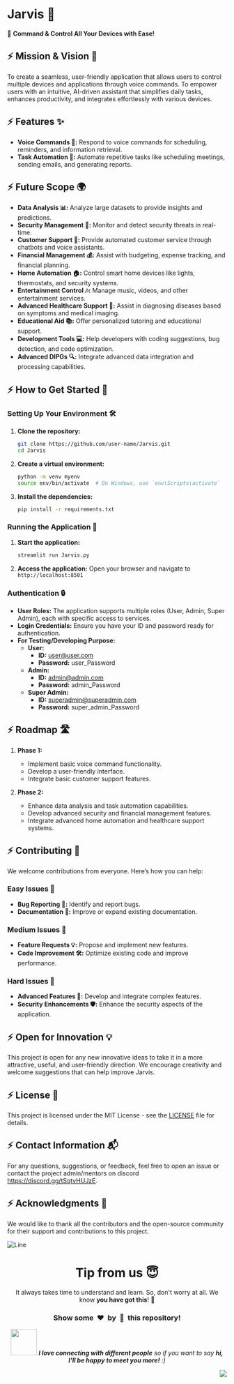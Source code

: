 # Jarvis 🤖

🚀 **Command & Control All Your Devices with Ease!**

## :zap: Mission & Vision 🌟

To create a seamless, user-friendly application that allows users to control multiple devices and applications through voice commands. To empower users with an intuitive, AI-driven assistant that simplifies daily tasks, enhances productivity, and integrates effortlessly with various devices.

## :zap: Features ✨

- **Voice Commands 🎤:** Respond to voice commands for scheduling, reminders, and information retrieval.
- **Task Automation 🤖:** Automate repetitive tasks like scheduling meetings, sending emails, and generating reports.

## :zap: Future Scope 🌍

- **Data Analysis 📊:** Analyze large datasets to provide insights and predictions.
- **Security Management 🔐:** Monitor and detect security threats in real-time.
- **Customer Support 🤝:** Provide automated customer service through chatbots and voice assistants.
- **Financial Management 💰:** Assist with budgeting, expense tracking, and financial planning.
- **Home Automation 🏠:** Control smart home devices like lights, thermostats, and security systems.
- **Entertainment Control 🎶:** Manage music, videos, and other entertainment services.
- **Advanced Healthcare Support 🏥:** Assist in diagnosing diseases based on symptoms and medical imaging.
- **Educational Aid 📚:** Offer personalized tutoring and educational support.
- **Development Tools 💻:** Help developers with coding suggestions, bug detection, and code optimization.
- **Advanced DIPGs 🔍:** Integrate advanced data integration and processing capabilities.

## :zap: How to Get Started 🚀

### Setting Up Your Environment 🛠️

1. **Clone the repository:**

   ```bash
   git clone https://github.com/user-name/Jarvis.git
   cd Jarvis
   ```

2. **Create a virtual environment:**

   ```bash
   python -m venv myenv
   source env/bin/activate  # On Windows, use `env\Scripts\activate`
   ```

3. **Install the dependencies:**
   ```bash
   pip install -r requirements.txt
   ```

### Running the Application 🎯

1. **Start the application:**

   ```bash
   streamlit run Jarvis.py
   ```

2. **Access the application:**
   Open your browser and navigate to `http://localhost:8501`

### Authentication 🔒

- **User Roles:** The application supports multiple roles (User, Admin, Super Admin), each with specific access to services.
- **Login Credentials:** Ensure you have your ID and password ready for authentication.
- **For Testing/Developing Purpose:**
  - **User:**
    - **ID:** user@user.com
    - **Password:** user_Password
  - **Admin:**
    - **ID:** admin@admin.com
    - **Password:** admin_Password
  - **Super Admin:**
    - **ID:** superadmin@superadmin.com
    - **Password:** super_admin_Password

## :zap: Roadmap 🛣️

1. **Phase 1:**

   - Implement basic voice command functionality.
   - Develop a user-friendly interface.
   - Integrate basic customer support features.

2. **Phase 2:**
   - Enhance data analysis and task automation capabilities.
   - Develop advanced security and financial management features.
   - Integrate advanced home automation and healthcare support systems.

## :zap: Contributing 🤝

We welcome contributions from everyone. Here’s how you can help:

### Easy Issues 🌱

- **Bug Reporting 🐛:** Identify and report bugs.
- **Documentation 📄:** Improve or expand existing documentation.

### Medium Issues 🌿

- **Feature Requests 💡:** Propose and implement new features.
- **Code Improvement 🛠️:** Optimize existing code and improve performance.

### Hard Issues 🌳

- **Advanced Features 🚀:** Develop and integrate complex features.
- **Security Enhancements 🛡️:** Enhance the security aspects of the application.

## :zap: Open for Innovation 💡

This project is open for any new innovative ideas to take it in a more attractive, useful, and user-friendly direction. We encourage creativity and welcome suggestions that can help improve Jarvis.

## :zap: License 📄

This project is licensed under the MIT License - see the [LICENSE](LICENSE) file for details.

## :zap: Contact Information 📬

For any questions, suggestions, or feedback, feel free to open an issue or contact the project admin/mentors on discord https://discord.gg/tSqtvHUJzE.

## :zap: Acknowledgments 🙏

We would like to thank all the contributors and the open-source community for their support and contributions to this project.

![Line](https://user-images.githubusercontent.com/85225156/171937799-8fc9e255-9889-4642-9c92-6df85fb86e82.gif)

<div align="center">
  <h1>Tip from us 😇</h1>
  <p>It always takes time to understand and learn. So, don't worry at all. We know <b>you have got this</b>! 💪</p>
  <h3>Show some &nbsp;❤️&nbsp; by &nbsp;🌟&nbsp; this repository!</h3>
  <img src="https://media.giphy.com/media/LnQjpWaON8nhr21vNW/giphy.gif" width="60"> <em><b>I love connecting with different people</b> so if you want to say <b>hi, I'll be happy to meet you more!</b> :)</em>
</div>

<a href="#top"><img src="https://img.shields.io/badge/-Back%20to%20Top-red?style=for-the-badge" align="right"/></a>
